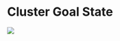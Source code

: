# Cluster Goal State

![](https://user-images.githubusercontent.com/23015353/64285361-edcb2d80-cf5b-11e9-80b7-9b7246e98af0.png)
